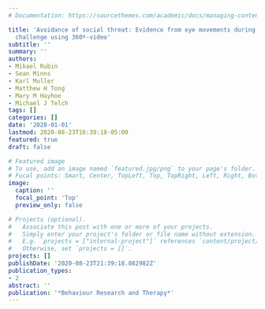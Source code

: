 ```yaml
---
# Documentation: https://sourcethemes.com/academic/docs/managing-content/

title: 'Avoidance of social threat: Evidence from eye movements during a public speaking
  challenge using 360º-video'
subtitle: ''
summary: ''
authors:
- Mikael Rubin
- Sean Minns
- Karl Muller
- Matthew H Tong
- Mary M Hayhoe
- Michael J Telch
tags: []
categories: []
date: '2020-01-01'
lastmod: 2020-08-23T16:39:18-05:00
featured: true
draft: false

# Featured image
# To use, add an image named `featured.jpg/png` to your page's folder.
# Focal points: Smart, Center, TopLeft, Top, TopRight, Left, Right, BottomLeft, Bottom, BottomRight.
image:
  caption: ''
  focal_point: 'Top'
  preview_only: false

# Projects (optional).
#   Associate this post with one or more of your projects.
#   Simply enter your project's folder or file name without extension.
#   E.g. `projects = ["internal-project"]` references `content/project/deep-learning/index.md`.
#   Otherwise, set `projects = []`.
projects: []
publishDate: '2020-08-23T21:39:18.082982Z'
publication_types:
- 2
abstract: ''
publication: '*Behaviour Research and Therapy*'
---
```

